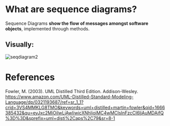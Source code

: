 # What are sequence diagrams? 

Sequence Diagrams **show the flow of messages amongst software objects**, implemented through methods. 

## Visually: 

![seqdiagram2](https://user-images.githubusercontent.com/109105989/205467648-354dd1d1-126f-4b40-8bd1-3865760a2861.png)

# References 
Fowler, M. (2003). UML Distilled Third Edition. Addison-Wesley. https://www.amazon.com/UML-Distilled-Standard-Modeling-Language/dp/0321193687/ref=sr_1_1?crid=3VS4MMKLG8TMO&keywords=uml+distilled+martin+fowler&qid=1666385432&qu=eyJxc2MiOiIwLjAwIiwicXNhIjoiMC4wMCIsInFzcCI6IjAuMDAifQ%3D%3D&sprefix=uml+disti%2Caps%2C79&sr=8-1
